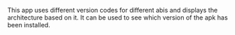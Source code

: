 This app uses different version codes for different abis and displays the architecture based on it.
It can be used to see which version of the apk has been installed.